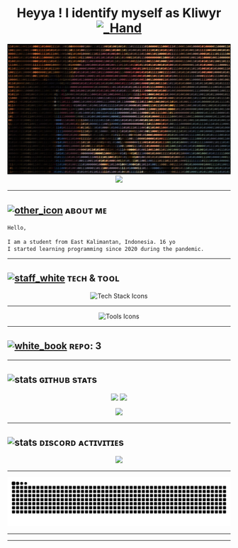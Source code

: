 <div align="center">
    <h1>Heyya ! I identify myself as Kliwyr <a href="https://emoji.gg/emoji/40372-hand"><img src="https://cdn3.emoji.gg/emojis/40372-hand.gif" width="50px" height="50px" alt="_Hand"></a> </h1>
</div>

  <img width="1200" src="image/image.png" alt="banner">
</div>


  <div align="center">
  <img src="https://readme-typing-svg.demolab.com?font=JetBrains+Mono&weight=600&size=28&duration=3000&pause=1000&color=BD93F9&center=true&vCenter=true&multiline=true&repeat=false&random=false&width=800&height=120&lines=FULL+STACK+DEVELOPER+%7C+TECH+ENTHUSIAST;SPECIALIZED+IN+WEB+DEVELOPMENT;TURNING+IDEAS+INTO+DIGITAL+REALITY" />
</div>

---

## <a href="https://emoji.gg/emoji/7188-other-icon"><img src="https://cdn3.emoji.gg/emojis/7188-other-icon.png" width="20px" height="20px" alt="other_icon"></a> ᴀʙᴏᴜᴛ ᴍᴇ
```
Hello, 

I am a student from East Kalimantan, Indonesia. 16 yo
I started learning programming since 2020 during the pandemic.
```

---

## <a href="https://emoji.gg/emoji/5448-staff-white"><img src="https://cdn3.emoji.gg/emojis/5448-staff-white.png" width="20px" height="20px" alt="staff_white"></a> ᴛᴇᴄʜ & ᴛᴏᴏʟ


<p align="center">
  <img src="https://skillicons.dev/icons?i=js,react,python,tailwind,html,css" alt="Tech Stack Icons"/>
</p>

---
<p align="center">
  <img src="https://skillicons.dev/icons?i=vscode,webstorm,git,postman,nodejs " alt="Tools Icons"/>
</p>

---

## <a href="https://emoji.gg/emoji/2571-white-book"><img src="https://cdn3.emoji.gg/emojis/2571-white-book.png" width="30px" height="30px" alt="white_book"></a> ʀᴇᴘᴏ: 3


---


## <img src="https://skillicons.dev/icons?i=github" width="20px" height="20px" alt="stats"></a> ɢɪᴛʜᴜʙ sᴛᴀᴛs

<p align="center">
  <img src="https://github-readme-stats.vercel.app/api?username=letKliwyr&show_icons=true&theme=radical&border_radius=20" width="400"/>
  <img src="https://github-readme-streak-stats.herokuapp.com/?user=letKliwyr&theme=radical&border_radius=20" width="400"/>
</p>

<p align="center">
  <img src="https://github-profile-summary-cards.vercel.app/api/cards/profile-details?username=letKliwyr&theme=radical&border_radius=20" width="800"/>
</p>

---

## <img src="https://skillicons.dev/icons?i=discord" width="20px" height="20px" alt="stats"></a> ᴅɪsᴄᴏʀᴅ ᴀᴄᴛɪᴠɪᴛɪᴇs
<div style="display: flex; justify-content: center; align-items: center; height: 100%;">
    <a href="https://discord.com/users/731313923558604842" align="center">
        <img src="https://lanyard.cnrad.dev/api/731313923558604842?bg=0d0a12&borderRadius=20px&idleMessage=&theme=dark">
    </a>
</div>



---
<picture>
  <source media="(prefers-color-scheme: dark)" srcset="https://raw.githubusercontent.com/letKliwyr/letKliwyr/output/github-contribution-grid-snake-dark.svg">
  <source media="(prefers-color-scheme: light)" srcset="https://raw.githubusercontent.com/letKliwyr/letKliwyr/output/github-contribution-grid-snake.svg">
  <img alt="Quantum Neural Pathway Visualization" src="https://raw.githubusercontent.com/letKliwyr/letKliwyr/output/github-contribution-grid-snake.svg">
</picture>

---

---
